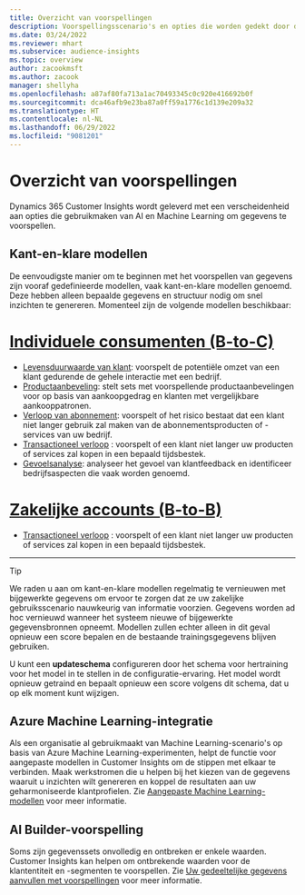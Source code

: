 ```yaml
---
title: Overzicht van voorspellingen
description: Voorspellingsscenario's en opties die worden gedekt door de Dynamics 365 Customer Insights-toepassing.
ms.date: 03/24/2022
ms.reviewer: mhart
ms.subservice: audience-insights
ms.topic: overview
author: zacookmsft
ms.author: zacook
manager: shellyha
ms.openlocfilehash: a87af80fa713a1ac70493345c0c920e416692b0f
ms.sourcegitcommit: dca46afb9e23ba87a0ff59a1776c1d139e209a32
ms.translationtype: HT
ms.contentlocale: nl-NL
ms.lasthandoff: 06/29/2022
ms.locfileid: "9081201"
---
```

# <a name="predictions-overview"></a>Overzicht van voorspellingen

Dynamics 365 Customer Insights wordt geleverd met een verscheidenheid aan opties die gebruikmaken van AI en Machine Learning om gegevens te voorspellen. 

## <a name="out-of-box-models"></a>Kant-en-klare modellen

De eenvoudigste manier om te beginnen met het voorspellen van gegevens zijn vooraf gedefinieerde modellen, vaak kant-en-klare modellen genoemd. Deze hebben alleen bepaalde gegevens en structuur nodig om snel inzichten te genereren. Momenteel zijn de volgende modellen beschikbaar: 

# <a name="individual-consumers-b-to-c"></a>[Individuele consumenten (B-to-C)](#tab/b2c)

- [Levensduurwaarde van klant](predict-customer-lifetime-value.md): voorspelt de potentiële omzet van een klant gedurende de gehele interactie met een bedrijf.
- [Productaanbeveling](predict-product-recommendation.md): stelt sets met voorspellende productaanbevelingen voor op basis van aankoopgedrag en klanten met vergelijkbare aankooppatronen.
- [Verloop van abonnement](predict-subscription-churn.md): voorspelt of het risico bestaat dat een klant niet langer gebruik zal maken van de abonnementsproducten of -services van uw bedrijf.
- [Transactioneel verloop](predict-transactional-churn.md) : voorspelt of een klant niet langer uw producten of services zal kopen in een bepaald tijdsbestek.
- [Gevoelsanalyse](sentiment-analysis.md): analyseer het gevoel van klantfeedback en identificeer bedrijfsaspecten die vaak worden genoemd.

# <a name="business-accounts-b-to-b"></a>[Zakelijke accounts (B-to-B)](#tab/b2b)

- [Transactioneel verloop](predict-transactional-churn.md) : voorspelt of een klant niet langer uw producten of services zal kopen in een bepaald tijdsbestek.

---

> [!TIP]
> We raden u aan om kant-en-klare modellen regelmatig te vernieuwen met bijgewerkte gegevens om ervoor te zorgen dat ze uw zakelijke gebruiksscenario nauwkeurig van informatie voorzien. Gegevens worden ad hoc vernieuwd wanneer het systeem nieuwe of bijgewerkte gegevensbronnen opneemt. Modellen zullen echter alleen in dit geval opnieuw een score bepalen en de bestaande trainingsgegevens blijven gebruiken.
> 
> U kunt een **updateschema** configureren door het schema voor hertraining voor het model in te stellen in de configuratie-ervaring. Het model wordt opnieuw getraind en bepaalt opnieuw een score volgens dit schema, dat u op elk moment kunt wijzigen.


## <a name="azure-machine-learning-integration"></a>Azure Machine Learning-integratie

Als een organisatie al gebruikmaakt van Machine Learning-scenario's op basis van Azure Machine Learning-experimenten, helpt de functie voor aangepaste modellen in Customer Insights om de stippen met elkaar te verbinden. Maak werkstromen die u helpen bij het kiezen van de gegevens waaruit u inzichten wilt genereren en koppel de resultaten aan uw geharmoniseerde klantprofielen. Zie [Aangepaste Machine Learning-modellen](custom-models.md) voor meer informatie.

## <a name="ai-builder-prediction"></a>AI Builder-voorspelling

Soms zijn gegevenssets onvolledig en ontbreken er enkele waarden. Customer Insights kan helpen om ontbrekende waarden voor de klantentiteit en -segmenten te voorspellen. Zie [Uw gedeeltelijke gegevens aanvullen met voorspellingen](predictions.md) voor meer informatie.

